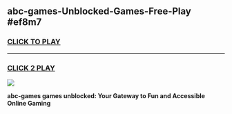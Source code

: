 
## abc-games-Unblocked-Games-Free-Play #ef8m7
<h3>
<a href="https://us.freeplayer.one?title=abc-games&ref=9M">CLICK TO PLAY</a></h3>
<hr>

<h3>
<a href="https://us.freeplayer.one?title=abc-games&ref=9M">CLICK 2 PLAY</a>
  
</h3>

<a href="https://us.freeplayer.one?title=abc-games&ref=9M"><img src="https://clearcache.store/games.png"></a>


**abc-games games unblocked: Your Gateway to Fun and Accessible Online Gaming**
